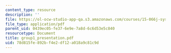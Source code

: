```yaml
---
content_type: resource
description: ''
file: https://ol-ocw-studio-app-qa.s3.amazonaws.com/courses/15-066j-system-optimization-and-analysis-for-manufacturing-summer-2003/78d815fe892bf4e2df12a018a9c81c9d_group1_presentation.pdf
file_type: application/pdf
parent_uid: 0439ec05-fe37-6e9e-7a8d-6c6d53e5c840
resourcetype: Document
title: group1_presentation.pdf
uid: 78d815fe-892b-f4e2-df12-a018a9c81c9d
---
```

